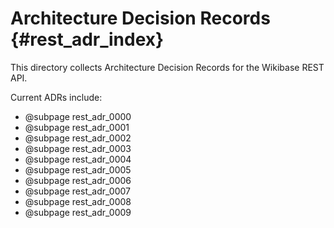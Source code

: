 # Architecture Decision Records {#rest_adr_index}

This directory collects Architecture Decision Records for the Wikibase REST API.

Current ADRs include:

* @subpage rest_adr_0000
* @subpage rest_adr_0001
* @subpage rest_adr_0002
* @subpage rest_adr_0003
* @subpage rest_adr_0004
* @subpage rest_adr_0005
* @subpage rest_adr_0006
* @subpage rest_adr_0007
* @subpage rest_adr_0008
* @subpage rest_adr_0009

